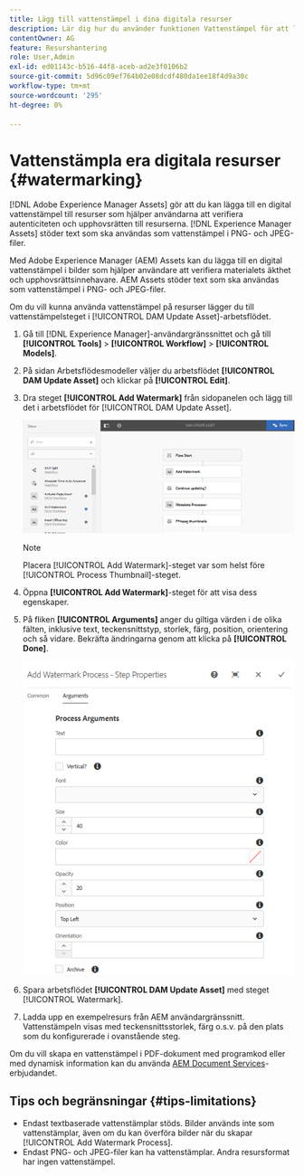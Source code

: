 ```yaml
---
title: Lägg till vattenstämpel i dina digitala resurser
description: Lär dig hur du använder funktionen Vattenstämpel för att lägga till en digital vattenstämpel till resurser.
contentOwner: AG
feature: Resurshantering
role: User,Admin
exl-id: ed01143c-b516-44f8-aceb-ad2e3f0106b2
source-git-commit: 5d96c09ef764b02e08dcdf480da1ee18f4d9a30c
workflow-type: tm+mt
source-wordcount: '295'
ht-degree: 0%

---
```


# Vattenstämpla era digitala resurser {#watermarking}

[!DNL Adobe Experience Manager Assets] gör att du kan lägga till en digital vattenstämpel till resurser som hjälper användarna att verifiera autenticiteten och upphovsrätten till resurserna. [!DNL Experience Manager Assets] stöder text som ska användas som vattenstämpel i PNG- och JPEG-filer.

Med Adobe Experience Manager (AEM) Assets kan du lägga till en digital vattenstämpel i bilder som hjälper användare att verifiera materialets äkthet och upphovsrättsinnehavare. AEM Assets stöder text som ska användas som vattenstämpel i PNG- och JPEG-filer.

Om du vill kunna använda vattenstämpel på resurser lägger du till vattenstämpelsteget i [!UICONTROL DAM Update Asset]-arbetsflödet.

1. Gå till [!DNL Experience Manager]-användargränssnittet och gå till **[!UICONTROL Tools]** > **[!UICONTROL Workflow]** > **[!UICONTROL Models]**.
1. På sidan Arbetsflödesmodeller väljer du arbetsflödet **[!UICONTROL DAM Update Asset]** och klickar på **[!UICONTROL Edit]**.

1. Dra steget **[!UICONTROL Add Watermark]** från sidopanelen och lägg till det i arbetsflödet för [!UICONTROL DAM Update Asset].

   ![Dra steget Lägg till vattenstämpel i arbetsflödet för DAM-uppdateringsresurs](assets/add_watermark_step_aem_assets.png)

   >[!NOTE]
   >
   >Placera [!UICONTROL Add Watermark]-steget var som helst före [!UICONTROL Process Thumbnail]-steget.

1. Öppna **[!UICONTROL Add Watermark]**-steget för att visa dess egenskaper.
1. På fliken **[!UICONTROL Arguments]** anger du giltiga värden i de olika fälten, inklusive text, teckensnittstyp, storlek, färg, position, orientering och så vidare. Bekräfta ändringarna genom att klicka på **[!UICONTROL Done]**.

   ![Ange argumenten i steget Lägg till vattenstämpel i Resurser](assets/arguments_add_watermark_aem_assets.png)

1. Spara arbetsflödet **[!UICONTROL DAM Update Asset]** med steget [!UICONTROL Watermark].
1. Ladda upp en exempelresurs från AEM användargränssnitt. Vattenstämpeln visas med teckensnittsstorlek, färg o.s.v. på den plats som du konfigurerade i ovanstående steg.

Om du vill skapa en vattenstämpel i PDF-dokument med programkod eller med dynamisk information kan du använda [AEM Document Services](/help/forms/using/overview-aem-document-services.md)-erbjudandet.

## Tips och begränsningar {#tips-limitations}

* Endast textbaserade vattenstämplar stöds. Bilder används inte som vattenstämplar, även om du kan överföra bilder när du skapar [!UICONTROL Add Watermark Process].
* Endast PNG- och JPEG-filer kan ha vattenstämplar. Andra resursformat har ingen vattenstämpel.
